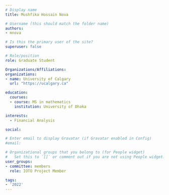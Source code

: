 ```yaml
---
# Display name
title: Mushfika Hossain Nova

# Username (this should match the folder name)
authors:
- mnova

# Is this the primary user of the site?
superuser: false

# Role/position
role: Graduate Student

Organizations/Affiliations:
organizations:
- name: University of Calgary
  url: "https://ucalgary.ca"

education:
  courses:
  - course: MS in mathematics
    institution: University of Dhaka

interests:
  - Financial Analysis

social:

# Enter email to display Gravatar (if Gravatar enabled in Config)
#email:

# Organizational groups that you belong to (for People widget)
#   Set this to `[]` or comment out if you are not using People widget.
user_groups:
- committee: members
  role: IOTO Project Member

tags:
- '2022'
---
```

